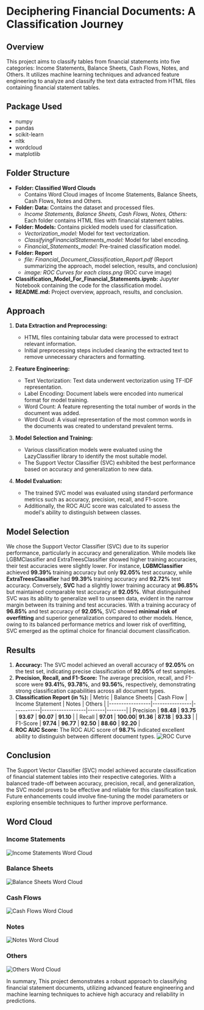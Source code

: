 # Deciphering Financial Documents: A Classification Journey

## Overview
This project aims to classify tables from financial statements into five categories: Income Statements, Balance Sheets, Cash Flows, Notes, and Others. It utilizes machine learning techniques and advanced feature engineering to analyze and classify the text data extracted from HTML files containing financial statement tables.

## Package Used
- numpy
- pandas
- scikit-learn
- nltk
- wordcloud
- matplotlib

## Folder Structure
- **Folder: Classified Word Clouds**
  - Contains Word Cloud images of Income Statements, Balance Sheets, Cash Flows, Notes and Others.
- **Folder: Data:** Contains the dataset and processed files.
  - *Income Statements, Balance Sheets, Cash Flows, Notes, Others:* Each folder contains HTML files with financial statement tables.
- **Folder: Models:** Contains pickled models used for classification.
  - *Vectorization_model:* Model for text vectorization.
  - *ClassifyingFinancialStatements_model:* Model for label encoding.
  - *Financial_Statements_model:* Pre-trained classification model.
- **Folder: Report**
  - *file: Financial_Document_Classification_Report.pdf* (Report summarizing the approach, model selection, results, and conclusion)
  - *image: ROC Curves for each class.png* (ROC curve image)
- **Classification_Model_For_Financial_Statements.ipynb:** Jupyter Notebook containing the code for the classification model.
- **README.md:** Project overview, approach, results, and conclusion.

## Approach
1. **Data Extraction and Preprocessing:**
   - HTML files containing tabular data were processed to extract relevant information.
   - Initial preprocessing steps included cleaning the extracted text to remove unnecessary characters and formatting.

2. **Feature Engineering:**
   - Text Vectorization: Text data underwent vectorization using TF-IDF representation.
   - Label Encoding: Document labels were encoded into numerical format for model training.
   - Word Count: A feature representing the total number of words in the document was added.
   - Word Cloud: A visual representation of the most common words in the documents was created to understand prevalent terms.

3. **Model Selection and Training:**
   - Various classification models were evaluated using the LazyClassifier library to identify the most suitable model.
   - The Support Vector Classifier (SVC) exhibited the best performance based on accuracy and generalization to new data.

4. **Model Evaluation:**
   - The trained SVC model was evaluated using standard performance metrics such as accuracy, precision, recall, and F1-score.
   - Additionally, the ROC AUC score was calculated to assess the model's ability to distinguish between classes.

## Model Selection
We chose the Support Vector Classifier (SVC) due to its superior performance, particularly in accuracy and generalization. While models like LGBMClassifier and ExtraTreesClassifier showed higher training accuracies, their test accuracies were slightly lower. For instance, **LGBMClassifier** achieved **99.39%** training accuracy but only **92.05%** test accuracy, while **ExtraTreesClassifier** had **99.39%** training accuracy and **92.72%** test accuracy. Conversely, **SVC** had a slightly lower training accuracy at **96.85%** but maintained comparable test accuracy at **92.05%**. What distinguished SVC was its ability to generalize well to unseen data, evident in the narrow margin between its training and test accuracies. With a training accuracy of **96.85%** and test accuracy of **92.05%**, SVC showed **minimal risk of overfitting** and superior generalization compared to other models. Hence, owing to its balanced performance metrics and lower risk of overfitting, SVC emerged as the optimal choice for financial document classification.

## Results
1. **Accuracy:** The SVC model achieved an overall accuracy of **92.05%** on the test set, indicating precise classification of **92.05%** of test samples.
2. **Precision, Recall, and F1-Score:** The average precision, recall, and F1-score were **93.41%**, **93.78%**, and **93.56%**, respectively, demonstrating strong classification capabilities across all document types.
3. **Classification Report (in %):**
   | Metric          | Balance Sheets | Cash Flow | Income Statement | Notes | Others |
   |-----------------|----------------|-----------|------------------|-------|--------|
   | Precision       | **98.48**      | **93.75** | **93.67**        | **90.07** | **91.10**  |
   | Recall          | **97.01**      | **100.00**| **91.36**        | **87.18** | **93.33**  |
   | F1-Score        | **97.74**      | **96.77** | **92.50**        | **88.60** | **92.20**  |
4. **ROC AUC Score:** The ROC AUC score of **98.7%** indicated excellent ability to distinguish between different document types.
![ROC Curve](https://github.com/GDharan10/Project8_ClassificationModelForFinancialStatements/blob/main/Report/ROC%20Curves%20for%20each%20class.png)


## Conclusion
The Support Vector Classifier (SVC) model achieved accurate classification of financial statement tables into their respective categories. With a balanced trade-off between accuracy, precision, recall, and generalization, the SVC model proves to be effective and reliable for this classification task. Future enhancements could involve fine-tuning the model parameters or exploring ensemble techniques to further improve performance.

## Word Cloud
### Income Statements
![Income Statements Word Cloud](https://github.com/GDharan10/Project8_ClassificationModelForFinancialStatements/blob/main/Classified%20Word%20Clouds/Balance%20Sheets.png)

### Balance Sheets
![Balance Sheets Word Cloud](https://github.com/GDharan10/Project8_ClassificationModelForFinancialStatements/blob/main/Classified%20Word%20Clouds/Cash%20Flow.png
)

### Cash Flows
![Cash Flows Word Cloud](https://github.com/GDharan10/Project8_ClassificationModelForFinancialStatements/blob/main/Classified%20Word%20Clouds/Income%20Statement.png)

### Notes
![Notes Word Cloud](https://github.com/GDharan10/Project8_ClassificationModelForFinancialStatements/blob/main/Classified%20Word%20Clouds/Notes.png)

### Others
![Others Word Cloud](https://github.com/GDharan10/Project8_ClassificationModelForFinancialStatements/blob/main/Classified%20Word%20Clouds/Others.png)

In summary, This project demonstrates a robust approach to classifying financial statement documents, utilizing advanced feature engineering and machine learning techniques to achieve high accuracy and reliability in predictions.
